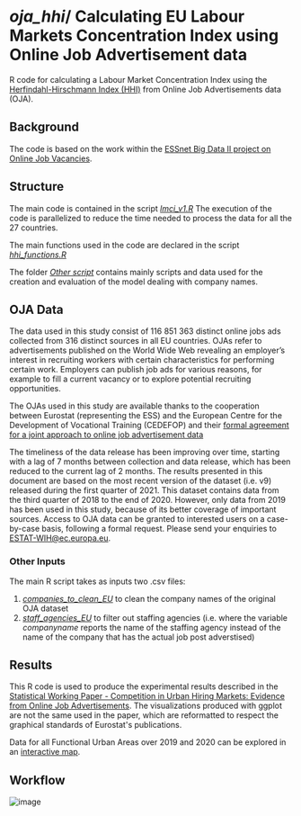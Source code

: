 # _oja_hhi_/ Calculating EU Labour Markets Concentration Index using Online Job Advertisement data

R code for calculating a Labour Market Concentration Index using the [Herfindahl-Hirschmann Index  (HHI)](https://en.wikipedia.org/wiki/Herfindahl%E2%80%93Hirschman_Index) from Online Job Advertisements data (OJA).

## Background

The code is based on the work within the [ESSnet Big Data II project on Online Job Vacancies](https://github.com/OnlineJobVacanciesESSnetBigData/Labour-market-concentration-index-from-CEDEFOP-data). 

## Structure

The main code is contained in the script [_lmci_v1.R_](https://github.com/eurostat/oja_hhi/blob/main/lmci_v1.R) 
The execution of the code is parallelized to reduce the time needed to process the data for all the 27 countries. 

The main functions used in the code are declared in the script [_hhi_functions.R_](https://github.com/eurostat/oja_hhi/blob/main/hhi_functions.R)

The folder [_Other script_](https://github.com/eurostat/oja_hhi/tree/main/Other%20scripts) contains mainly scripts and data used for the creation and evaluation of the model dealing with company names.

## OJA Data
The data used in this study consist of 116 851 363 distinct online jobs ads collected from 316 distinct sources in all EU countries. OJAs refer to advertisements published on the World Wide Web revealing an employer’s interest in recruiting workers with certain characteristics for performing certain work. Employers can publish job ads for various reasons, for example to fill a current vacancy or to explore potential recruiting opportunities. 

The OJAs used in this study are available thanks to the cooperation between Eurostat (representing the ESS) and the European Centre for the Development of Vocational Training (CEDEFOP) and their [formal agreement for a joint approach to online job advertisement data](https://www.cedefop.europa.eu/en/news/cedefop-and-eurostat-formalise-joint-approach-online-job-advertisement-data)

The timeliness of the data release has been improving over time, starting with a lag of 7 months between collection and data release, which has been reduced to the current lag of 2 months. The results presented in this document are based on the most recent version of the dataset (i.e. v9) released during the first quarter of 2021. This dataset contains data from the third quarter of 2018 to the end of 2020. However, only data from 2019 has been used in this study, because of its better coverage of important sources.
Access to OJA data can be granted to interested users on a case-by-case basis, following a formal request. Please send your enquiries to ESTAT-WIH@ec.europa.eu.

### Other Inputs

The main R script takes as inputs two .csv files:
1. [_companies_to_clean_EU_](https://github.com/eurostat/oja_hhi/blob/main/companies_to_clean_EU.csv) to clean the company names of the original OJA dataset
2. [_staff_agencies_EU_](https://github.com/eurostat/oja_hhi/blob/main/staff_agencies_EU.csv) to filter out staffing agencies (i.e. where the variable _companyname_ reports the name of the staffing agency instead of the name of the company that has the actual job post adverstised)

## Results

This R code is used to produce the experimental results described in the [Statistical Working Paper - Competition in Urban Hiring Markets: Evidence from Online Job Advertisements](https://ec.europa.eu/eurostat/web/products-statistical-working-papers/-/ks-01-21-430). The visualizations produced with ggplot are not the same used in the paper, which are reformatted to respect the graphical standards of Eurostat's publications. 

Data for all Functional Urban Areas over 2019 and 2020 can be explored in an [interactive map](https://ec.europa.eu/eurostat/cache/RCI/rcit/lmci.html).

## Workflow

![image](https://user-images.githubusercontent.com/57686282/141802589-c4251dc3-b5a6-4863-80a8-716b15684dd6.png)


